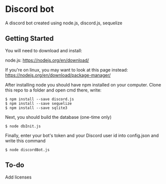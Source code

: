 # Discord bot

A discord bot created using node.js, discord.js, sequelize

## Getting Started

You will need to download and install:

node.js: https://nodejs.org/en/download/

If you're on linux, you may want to look at this page instead: https://nodejs.org/en/download/package-manager/

After installing node you should have npm installed on your computer.
Clone this repo to a folder and open cmd there, write:
```
$ npm install --save discord.js
$ npm install --save sequelize
$ npm install --save sqlite3
```

Next, you should build the database (one-time only)
```
$ node dbInit.js
```

Finally, enter your bot's token and your Discord user id into config.json and write this command
```
$ node discordBot.js
```

## To-do

Add licenses